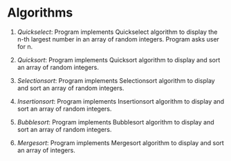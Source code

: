 # Algorithms

  1) *Quickselect*: Program implements Quickselect algorithm to display the n-th largest number in an array of random integers. Program asks user for n.

  2) *Quicksort*: Program implements Quicksort algorithm to display and sort an array of random integers.
  
  3) *Selectionsort*: Program implements Selectionsort algorithm to display and sort an array of random integers.
  
  4) *Insertionsort*: Program implements Insertionsort algorithm to display and sort an array of random integers.

  5) *Bubblesort*: Program implements Bubblesort algorithm to display and sort an array of random integers.
  
  5) *Mergesort*: Program implements Mergesort algorithm to display and sort an array of integers.
